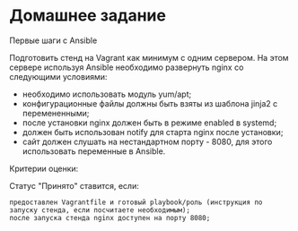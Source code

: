 # Домашнее задание

Первые шаги с Ansible

Подготовить стенд на Vagrant как минимум с одним сервером. На этом сервере используя Ansible необходимо развернуть nginx со следующими условиями:

* необходимо использовать модуль yum/apt;
* конфигурационные файлы должны быть взяты из шаблона jinja2 с перемененными;
* после установки nginx должен быть в режиме enabled в systemd;
* должен быть использован notify для старта nginx после установки;
* сайт должен слушать на нестандартном порту - 8080, для этого использовать переменные в Ansible.

Критерии оценки:

Статус "Принято" ставится, если:

    предоставлен Vagrantfile и готовый playbook/роль (инструкция по запуску стенда, если посчитаете необходимым);
    после запуска стенда nginx доступен на порту 8080;